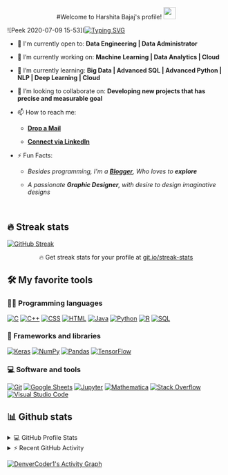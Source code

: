 
<div align="center">
  #Welcome to Harshita Bajaj's profile!
  <img src="https://media.giphy.com/media/hvRJCLFzcasrR4ia7z/giphy.gif" width="28">
</div> 

![Peek 2020-07-09 15-53]([![Typing SVG](https://readme-typing-svg.herokuapp.com?font=&color=%23F7FDFF&size=30&lines=I+am+an+ML%2FAL+Enthusiast)](https://git.io/typing-svg)


- 🙌 I'm currently open to: **Data Engineering | Data Administrator**

- 🔭 I’m currently working on: **Machine Learning | Data Analytics | Cloud**

- 🌱 I’m currently learning: **Big Data | Advanced SQL | Advanced Python | NLP | Deep Learning | Cloud**

- 👯 I’m looking to collaborate on: **Developing new projects that has precise and measurable goal**


- 📫 How to reach me:

    * [**Drop a Mail**](mailto:harshitabajaj007@gmail.com)

    * [**Connect via LinkedIn**](https://www.linkedin.com/in/harshitabajaj15)
    

- ⚡ Fun Facts: 

    * *Besides programming, I'm a [**Blogger**](https://instagram.com/hunger_bytes?utm_medium=copy_link), Who loves to **explore***

    * *A passionate **Graphic Designer**, with desire to design imaginative designs*
    
 </br>

## 🔥 Streak stats
  
  [![GitHub Streak](https://github-readme-streak-stats.herokuapp.com/?user=Harshita-b)](https://git.io/streak-stats)

  <p align="center">🔥 Get streak stats for your profile at <a href="https://git.io/streak-stats">git.io/streak-stats</a></p>
</p>

<!-- Some badges are from https://github.com/Ileriayo/markdown-badges -->

## 🛠️ My favorite tools

### 👨‍💻 Programming languages

<p>
    <a href="https://github.com/search?q=user%3ADenverCoder1+language%3Ac"><img alt="C" src="https://custom-icon-badges.herokuapp.com/badge/C-03599C.svg?logo=c-in-hexagon&logoColor=white"></a>
    <a href="https://github.com/search?q=user%3ADenverCoder1+language%3Acpp"><img alt="C++" src="https://custom-icon-badges.herokuapp.com/badge/C++-9C033A.svg?logo=cpp2&logoColor=white"></a>
    <a href="https://github.com/search?q=user%3ADenverCoder1+language%3Acss"><img alt="CSS" src="https://img.shields.io/badge/CSS-1572B6.svg?logo=css3&logoColor=white"></a>
    <a href="https://github.com/search?q=user%3ADenverCoder1+language%3Ahtml"><img alt="HTML" src="https://img.shields.io/badge/HTML-E34F26.svg?logo=html5&logoColor=white"></a>
    <a href="https://github.com/search?q=user%3ADenverCoder1+language%3Ajava"><img alt="Java" src="https://img.shields.io/badge/Java-007396.svg?logo=java&logoColor=white"></a>
    <a href="https://github.com/search?q=user%3ADenverCoder1+language%3Apython"><img alt="Python" src="https://img.shields.io/badge/Python-14354C.svg?logo=python&logoColor=white"></a>
    <a href="https://github.com/search?q=user%3ADenverCoder1+language%3Ar"><img alt="R" src="https://img.shields.io/badge/R-276DC3.svg?logo=r&logoColor=white"></a>
    <a href="https://github.com/search?q=user%3ADenverCoder1+language%3Asql"><img alt="SQL" src="https://custom-icon-badges.herokuapp.com/badge/SQL-025E8C.svg?logo=database&logoColor=white"></a>
   
</p>

### 🧰 Frameworks and libraries

<p>
    <a href="#"><img alt="Keras" src="https://img.shields.io/badge/Keras-D00000.svg?logo=Keras&logoColor=white"></a>
    <a href="#"><img alt="NumPy" src="https://img.shields.io/badge/Numpy-013243.svg?logo=numpy&logoColor=white"></a>
    <a href="#"><img alt="Pandas" src="https://img.shields.io/badge/Pandas-150458.svg?logo=pandas&logoColor=white"></a>
    <a href="#"><img alt="TensorFlow" src="https://img.shields.io/badge/TensorFlow-FF6F00.svg?logo=TensorFlow&logoColor=white"></a>
</p>


### 💻 Software and tools

<p>
    <a href="#"><img alt="Git" src="https://img.shields.io/badge/Git-F05033.svg?logo=git&logoColor=white"></a>
    <a href="#"><img alt="Google Sheets" src="https://img.shields.io/badge/Google%20Sheets-34A853.svg?logo=google%20sheets&logoColor=white"></a>
    <a href="#"><img alt="Jupyter" src="https://img.shields.io/badge/Jupyter-F37626.svg?logo=Jupyter&logoColor=white"></a>
    <a href="#"><img alt="Mathematica" src="https://img.shields.io/badge/Mathematica-DD1100.svg?logo=wolfram-mathematica&logoColor=white"></a>
    <a href="#"><img alt="Stack Overflow" src="https://img.shields.io/badge/-Stack%20Overflow-FE7A16?logo=stack-overflow&logoColor=white"></a>
    <a href="#"><img alt="Visual Studio Code" src="https://img.shields.io/badge/Visual%20Studio%20Code-0078d7.svg?logo=visual-studio-code&logoColor=white"></a>
</p>



## 📊 Github stats

<!-- https://github.com/anuraghazra/github-readme-stats -->
<details> 
  <summary>💻 GitHub Profile Stats</summary>
  <br/>
    <a href="https://github.com/anuraghazra/github-readme-stats"><img alt="DenverCoder1's Github Stats" src="https://denvercoder1-github-readme-stats.vercel.app/api/?username=DenverCoder1&show_icons=true&count_private=true&theme=react&hide_border=true&bg_color=1F222E&title_color=F85D7F&icon_color=F8D866" height="192px"/></a>
  <a href="https://github.com/anuraghazra/github-readme-stats"><img alt="DenverCoder1's Top Languages" src="https://github-readme-stats.vercel.app/api/top-langs/?username=DenverCoder1&langs_count=8&layout=compact&theme=react&hide_border=true&bg_color=1F222E&title_color=F85D7F&icon_color=F8D866&hide=Jupyter%20Notebook" height="192px"/></a>
  <br/>
  <b>Note:</b> Top languages is only a metric of the languages my public code consists of and doesn't reflect experience or skill level.
</details>


<!-- https://github.com/jamesgeorge007/github-activity-readme -->
<details>
  <summary>⚡ Recent GitHub Activity</summary>
  <br/>

<!--START_SECTION:activity-->
1. 🗣 Commented on [#189](https://github.com/DenverCoder1/github-readme-streak-stats/issues/189) in [DenverCoder1/github-readme-streak-stats](https://github.com/DenverCoder1/github-readme-streak-stats)
2. ❗️ Closed issue [#22](https://github.com/DenverCoder1/table2ascii/issues/22) in [DenverCoder1/table2ascii](https://github.com/DenverCoder1/table2ascii)
3. 🎉 Merged PR [#23](https://github.com/DenverCoder1/table2ascii/pull/23) in [DenverCoder1/table2ascii](https://github.com/DenverCoder1/table2ascii)
4. 💪 Opened PR [#23](https://github.com/DenverCoder1/table2ascii/pull/23) in [DenverCoder1/table2ascii](https://github.com/DenverCoder1/table2ascii)
5. ❗️ Opened issue [#22](https://github.com/DenverCoder1/table2ascii/issues/22) in [DenverCoder1/table2ascii](https://github.com/DenverCoder1/table2ascii)
<!--END_SECTION:activity-->
</details>

<!-- https://github.com/ashutosh00710/github-readme-activity-graph -->
<a href="https://github.com/ashutosh00710/github-readme-activity-graph"><img alt="DenverCoder1's Activity Graph" src="https://activity-graph.herokuapp.com/graph?username=DenverCoder1&bg_color=1F222E&color=F8D866&line=F85D7F&point=FFFFFF&hide_border=true" /></a>
